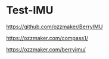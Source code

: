 # Test-IMU


[ https://github.com/ozzmaker/BerryIMU ](https://github.com/ozzmaker/BerryIMU)


[ https://ozzmaker.com/compass1/ ](https://ozzmaker.com/compass1/)


[ https://ozzmaker.com/berryimu/ ](https://ozzmaker.com/berryimu/)

